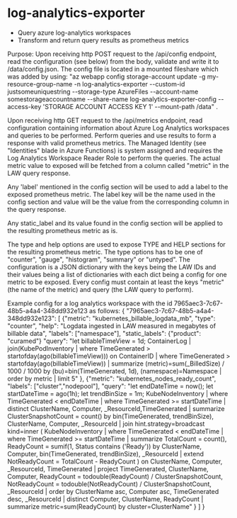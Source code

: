 # log-analytics-exporter
- Query azure log-analytics workspaces
- Transform and return query results as prometheus metrics

Purpose: Upon receiving http POST request to the /api/config endpoint, read the configuration (see below) from the body, validate and write it to /data/config.json. The config file is located in a mounted fileshare which was added by using: "az webapp config storage-account update -g my-resource-group-name -n log-analytics-exporter  --custom-id justsomeuniquestring --storage-type AzureFiles  --account-name somestorageaccountname  --share-name log-analytics-exporter-config --access-key 'STORAGE ACCOUNT ACCESS KEY 1' --mount-path /data" .

Upon receiving http GET request to the /api/metrics endpoint, read configuration containing information about Azure Log Analytics workspaces and queries to be performed. 
Perform queries and use results to form a response with valid prometheus metrics. The Managed Identity (see "Identities" blade in Azure Functions) is system assigned and requires the Log Analytics Workspace Reader Role to perform the queries. The actual metric value to exposed will be fetched from a column called "metric" in the LAW query response.

Any 'label' mentioned in the config section will be used to add a label to the exposed prometheus metric. The label key will be the name used in the config section and 
value will be the value from the corresponding column in the query response. 

Any static_label and its value found in the config section will be applied to the resulting prometheus metric as is. 

The type and help options are used to expose TYPE and HELP sections for the resulting prometheus metric. The type options has to be one of "counter", "gauge", "histogram", "summary" or "untyped". The configuration is a JSON dictionary with the keys being the LAW IDs and their values being a list of dictionaries with each dict being a config for one metric to be exposed. Every config must contain at least the keys "metric" (the name of the metric) and query (the LAW query to perform).

Example config for a log analytics workspace with the id 7965aec3-7c67-48b5-a4a4-348dd932e123 as follows:
{
    "7965aec3-7c67-48b5-a4a4-348dd932e123":
      [
        {"metric": "kubernetes_billable_logdata_mb",
         "type": "counter",
         "help": "Logdata ingested in LAW measured in megabytes of billable data",
         "labels": ["namespace"],
         "static_labels": {"product": "curamed"}
         "query": "let billableTimeView = 1d; ContainerLog | join(KubePodInventory | where TimeGenerated > startofday(ago(billableTimeView))) on ContainerID | where TimeGenerated > startofday(ago(billableTimeView)) | summarize (metric)=sum(_BilledSize) / 1000 / 1000 by (bu)=bin(TimeGenerated, 1d), (namespace)=Namespace  | order by metric | limit 5"
        },
        {"metric": "kubernetes_nodes_ready_count",
         "labels": ["cluster","nodepool"],
         "query":  "let endDateTime = now(); let startDateTime = ago(1h); let trendBinSize = 1m; KubeNodeInventory | where TimeGenerated < endDateTime | where TimeGenerated >= startDateTime | distinct ClusterName, Computer, _ResourceId,TimeGenerated | summarize ClusterSnapshotCount = count() by bin(TimeGenerated, trendBinSize), ClusterName, Computer, _ResourceId | join hint.strategy=broadcast kind=inner ( KubeNodeInventory | where TimeGenerated < endDateTime | where TimeGenerated >= startDateTime | summarize TotalCount = count(), ReadyCount = sumif(1, Status contains ('Ready')) by ClusterName, Computer,  bin(TimeGenerated, trendBinSize), _ResourceId  | extend NotReadyCount = TotalCount - ReadyCount ) on ClusterName, Computer, _ResourceId, TimeGenerated | project   TimeGenerated, ClusterName, Computer, ReadyCount = todouble(ReadyCount) / ClusterSnapshotCount,  NotReadyCount = todouble(NotReadyCount) / ClusterSnapshotCount, _ResourceId | order by ClusterName asc, Computer asc, TimeGenerated desc, _ResourceId | distinct Computer, ClusterName, ReadyCount | summarize metric=sum(ReadyCount) by cluster=ClusterName"
        }
      ]
}

